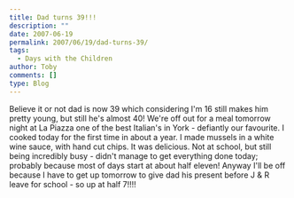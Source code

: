 ```yaml
---
title: Dad turns 39!!!
description: ""
date: 2007-06-19
permalink: 2007/06/19/dad-turns-39/
tags:
  - Days with the Children
author: Toby
comments: []
type: Blog
---
```


Believe it or not dad is now 39 which considering I\'m 16 still makes
him pretty young, but still he\'s almost 40! We\'re off out for a meal
tomorrow night at La Piazza one of the best Italian\'s in York -
defiantly our favourite. I cooked today for the first time in about a
year. I made mussels in a white wine sauce, with hand cut chips. It was
delicious. Not at school, but still being incredibly busy - didn\'t
manage to get everything done today; probably because most of days start
at about half eleven! Anyway I\'ll be off because I have to get up
tomorrow to give dad his present before J & R leave for school - so up
at half 7!!!!

